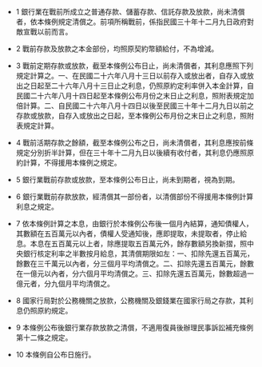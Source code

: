 * 1 銀行業在戰前所成立之普通存款、儲蓄存款、信託存款及放款，尚未清償者，依本條例規定清償之。前項所稱戰前，係指民國三十年十二月九日政府對敵宣戰以前而言。

* 2 戰前存款及放款之本金部份，均照原契約幣額給付，不為增減。

* 3 戰前定期存款或放款，截至本條例公布日止，尚未清償者，其利息應照下列規定計算之。一、在民國二十六年八月十三日以前存入或放出者，自存入或放出之日起至二十六年八月十三日止之利息，仍照原約定利率併入本金計算，自民國二十六年八月十四日起至本條例公布月份之末日止之利息，照附表規定加倍計算。二、自民國二十六年八月十四日以後至民國三十年十二月九日以前之存款或放款，自存入或放出之日起，至本條例公布月份之末日止之利息，照附表規定計算。

* 4 戰前活期存款之餘額，截至本條例公布之日，尚未清償者，其利息應按前條規定分別折半計算，但在三十年十二月九日以後續有收付者，其利息仍應照原約計算，不得援用本條例之規定。

* 5 銀行業戰前存款或放款，至本條例公布日止，尚未到期者，視為到期。

* 6 銀行業戰前存款放款，經清償其一部份者，以清償部份不得援用本條例計算利息之規定。

* 7 依本條例計算之本息，由銀行於本條例公布後一個月內結算，通知債權人，其數額在五百萬元以內者，債權人受通知後，應即提取，未提取者，停止給息。本息在五百萬元以上者，除應提取五百萬元外，餘存數額另換新摺，照中央銀行核定利率之半數按月給息，其清償期限如左：一、扣除先還五百萬元，餘數在三千萬元以內者，分三個月平均清償之。二、扣除先還五百萬元，餘數在一億元以內者，分六個月平均清償之。三、扣除先還五百萬元，餘數超過一億元者，分九個月平均清償之。

* 8 國家行局對於公務機關之放款，公務機關及銀錢業在國家行局之存款，其利息仍照原約規定。

* 9 本條例公布後銀行業存款放款之清償，不適用復員後辦理民事訴訟補充條例第十二條之規定。

* 10 本條例自公布日施行。

